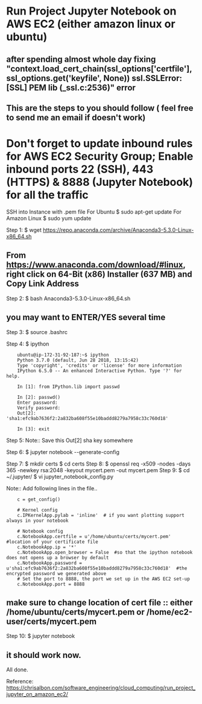 # Run Project Jupyter Notebook on AWS EC2 (either amazon linux or ubuntu)

## after spending almost whole day fixing "context.load_cert_chain(ssl_options['certfile'], ssl_options.get('keyfile', None)) ssl.SSLError: [SSL] PEM lib (_ssl.c:2536)" error
## This are the steps to you should follow ( feel free to send me an email if doesn't work)


# Don't forget to update inbound rules for AWS EC2 Security Group; Enable inbound ports 22 (SSH), 443 (HTTPS) & 8888 (Jupyter Notebook) for all the traffic

SSH into Instance with .pem file 
For Ubuntu
    $ sudo apt-get update
For Amazon Linux
    $ sudo yum update
   
Step 1:
    $ wget https://repo.anaconda.com/archive/Anaconda3-5.3.0-Linux-x86_64.sh

## From https://www.anaconda.com/download/#linux, right click on 64-Bit (x86) Installer (637 MB) and Copy Link Address

Step 2:
    $ bash Anaconda3-5.3.0-Linux-x86_64.sh

## you may want to ENTER/YES several time

Step 3:
    $ source .bashrc
    
Step 4:
    $ ipython
    
        ubuntu@ip-172-31-92-187:~$ ipython
        Python 3.7.0 (default, Jun 28 2018, 13:15:42) 
        Type 'copyright', 'credits' or 'license' for more information
        IPython 6.5.0 -- An enhanced Interactive Python. Type '?' for help.
        
        In [1]: from IPython.lib import passwd
        
        In [2]: passwd()
        Enter password: 
        Verify password: 
        Out[2]: 'sha1:efc9ab7636f2:2a832ba608f55e10baddd8279a7958c33c760d18'
        
        In [3]: exit
        
Step 5: 
    Note:: Save this Out[2] sha key somewhere 

Step 6: 
    $ jupyter notebook --generate-config

Step 7:
    $ mkdir certs
    $ cd certs
Step 8:
    $ openssl req -x509 -nodes -days 365 -newkey rsa:2048 -keyout mycert.pem -out mycert.pem
Step 9:
    $ cd ~/.jupyter/
    $ vi jupyter_notebook_config.py 
    
Note:: Add following lines in the file..  

        c = get_config()
        
        # Kernel config
        c.IPKernelApp.pylab = 'inline'  # if you want plotting support always in your notebook
        
        # Notebook config
        c.NotebookApp.certfile = u'/home/ubuntu/certs/mycert.pem' #location of your certificate file
        c.NotebookApp.ip = '*'
        c.NotebookApp.open_browser = False  #so that the ipython notebook does not opens up a browser by default
        c.NotebookApp.password = u'sha1:efc9ab7636f2:2a832ba608f55e10baddd8279a7958c33c760d18'  #the encrypted password we generated above
        # Set the port to 8888, the port we set up in the AWS EC2 set-up
        c.NotebookApp.port = 8888

## make sure to change location of cert file :: either /home/ubuntu/certs/mycert.pem or /home/ec2-user/certs/mycert.pem

Step 10: 
    $ jupyter notebook

## it should work now. 
All done. 


Reference: 
https://chrisalbon.com/software_engineering/cloud_computing/run_project_jupyter_on_amazon_ec2/

